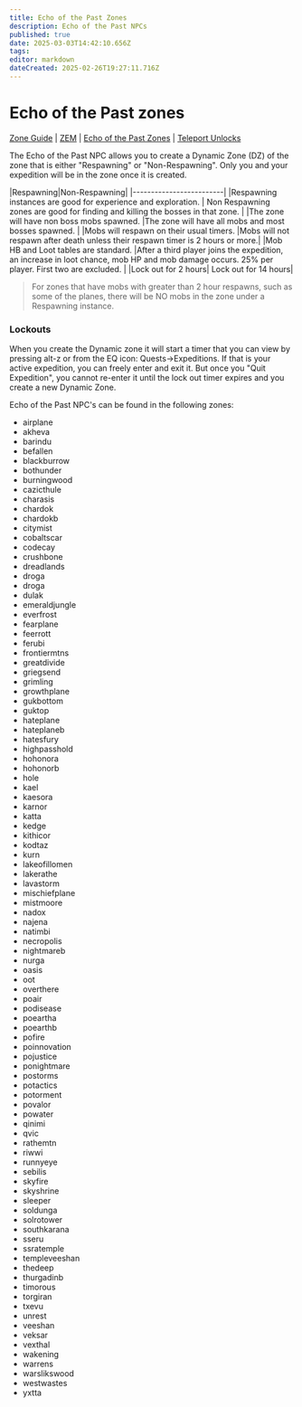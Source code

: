 ```yaml
---
title: Echo of the Past Zones
description: Echo of the Past NPCs
published: true
date: 2025-03-03T14:42:10.656Z
tags: 
editor: markdown
dateCreated: 2025-02-26T19:27:11.716Z
---
```


# Echo of the Past zones
[Zone Guide](/exploration-and-combat/zone-guide/_indexen) | [ZEM](/exploration-and-combat/zem) | [Echo of the Past Zones](/exploration-and-combat/echo-of-the-past) | [Teleport Unlocks](/exploration-and-combat/teleport)

    
The Echo of the Past NPC allows you to create a Dynamic Zone (DZ) of the zone that is either "Respawning" or "Non-Respawning". Only you and your expedition will be in the zone once it is created. 

|Respawning|Non-Respawning|
|-------------------------|
|Respawning instances are good for experience and exploration. | Non Respawning zones are good for finding and killing the bosses in that zone.  |
|The zone will have non boss mobs spawned. |The zone will have all mobs and most bosses spawned. |
|Mobs will respawn on their usual timers. |Mobs will not respawn after death unless their respawn timer is 2 hours or more.|
|Mob HB and Loot tables are standard. |After a third player joins the expedition, an increase in loot chance, mob HP and mob damage occurs. 25% per player. First two are excluded. |
|Lock out for 2 hours| Lock out for 14 hours|

> For zones that have mobs with greater than 2 hour respawns, such as some of the planes, there will be NO mobs in the zone under a Respawning instance. 

### Lockouts
When you create the Dynamic zone it will start a timer that you can view by pressing alt-z or from the EQ icon: Quests->Expeditions. If that is your active expedition, you can freely enter and exit it. But once you "Quit Expedition", you cannot re-enter it until the lock out timer expires and you create a new Dynamic Zone. 

Echo of the Past NPC's can be found in the following zones:

- airplane
- akheva
- barindu
- befallen
- blackburrow
- bothunder
- burningwood
- cazicthule
- charasis
- chardok
- chardokb
- citymist
- cobaltscar
- codecay
- crushbone
- dreadlands
- droga
- droga
- dulak
- emeraldjungle
- everfrost
- fearplane
- feerrott
- ferubi
- frontiermtns
- greatdivide
- griegsend
- grimling
- growthplane
- gukbottom
- guktop
- hateplane
- hateplaneb
- hatesfury
- highpasshold
- hohonora
- hohonorb
- hole
- kael
- kaesora
- karnor
- katta
- kedge
- kithicor
- kodtaz
- kurn
- lakeofillomen
- lakerathe
- lavastorm
- mischiefplane
- mistmoore
- nadox
- najena
- natimbi
- necropolis
- nightmareb
- nurga
- oasis
- oot
- overthere
- poair
- podisease
- poeartha
- poearthb
- pofire
- poinnovation
- pojustice
- ponightmare
- postorms
- potactics
- potorment
- povalor
- powater
- qinimi
- qvic
- rathemtn
- riwwi
- runnyeye
- sebilis
- skyfire
- skyshrine
- sleeper
- soldunga
- solrotower
- southkarana
- sseru
- ssratemple
- templeveeshan
- thedeep
- thurgadinb
- timorous
- torgiran
- txevu
- unrest
- veeshan
- veksar
- vexthal
- wakening
- warrens
- warslikswood
- westwastes
- yxtta